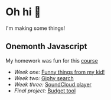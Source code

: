 # Oh hi :wave:

I'm making some things!

## Onemonth Javascript
My homework was fun for this [course](https://onemonth.com/courses/javascript)

* *Week one:* [Funny things from my kid!](/projects/onemonth%20javascript/week%201/my%20random%20storytime/index.html)
* *Week two:* [Giphy search](/projects/onemonth%20javascript/week%202/GiphySearch/index.html)
* *Week three:* [SoundCloud player](/projects/onemonth%20javascript/week%203/SoundCloudPlayer/index.html)
* *Final project:* [Budget tool](/projects/onemonth%20javascript/week%204/js%20budget%20tool/index.html)

